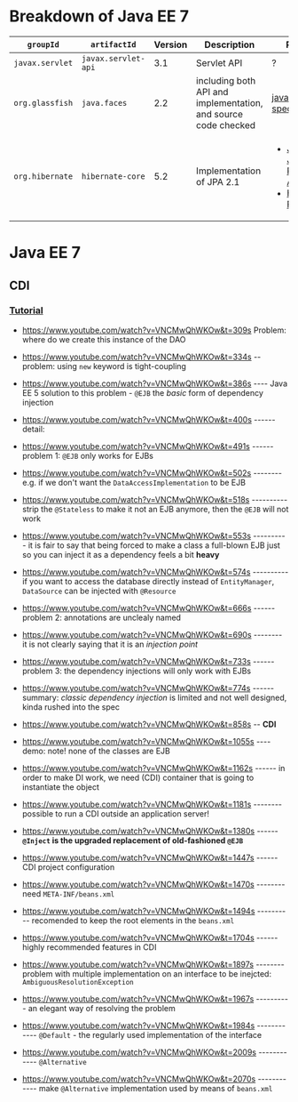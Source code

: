 # Breakdown of Java EE 7
 
`groupId`       | `artifactId`      |Version  |Description                                                    |Reference
----------------|-------------------|---------|-------------------------------------------------------------- |----------------------------
`javax.servlet` |`javax.servlet-api`|3.1      |Servlet API                                                    | ?
`org.glassfish` |`java.faces`       |2.2      |including both API and implementation, and source code checked |[javaserverfaces-spec](https://javaee.github.io/javaserverfaces-spec/)
`org.hibernate` |`hibernate-core`   |5.2      |Implementation of JPA 2.1                                      |<ul><li><a href="https://hib    ernate.org/orm/releases/">Java EE 7 > Java Persistence API</a></li><li><a href="https://hibernate.org/orm/releases/">Hibernate Releases</a></li></ul>

# Java EE 7
## CDI
### [Tutorial](https://www.youtube.com/watch?v=VNCMwQhWKOw)
* https://www.youtube.com/watch?v=VNCMwQhWKOw&t=309s 	Problem: where do we create this instance of the DAO
* https://www.youtube.com/watch?v=VNCMwQhWKOw&t=334s	-- problem: using `new` keyword is tight-coupling
* https://www.youtube.com/watch?v=VNCMwQhWKOw&t=386s	---- Java EE 5 solution to this problem - `@EJB` the *basic* form of dependency injection
* https://www.youtube.com/watch?v=VNCMwQhWKOw&t=400s	------ detail:
* https://www.youtube.com/watch?v=VNCMwQhWKOw&t=491s	------ problem 1: `@EJB` only works for EJBs
* https://www.youtube.com/watch?v=VNCMwQhWKOw&t=502s	-------- e.g. if we don't want the `DataAccessImplementation` to be EJB
* https://www.youtube.com/watch?v=VNCMwQhWKOw&t=518s	---------- strip the `@Stateless` to make it not an EJB anymore, then the `@EJB` will not work
* https://www.youtube.com/watch?v=VNCMwQhWKOw&t=553s	---------- it is fair to say that being forced to make a class a full-blown EJB just so you can inject it as a dependency feels a bit **heavy**
* https://www.youtube.com/watch?v=VNCMwQhWKOw&t=574s	---------- if you want to access the database directly instead of `EntityManager`, `DataSource` can be injected with `@Resource`
* https://www.youtube.com/watch?v=VNCMwQhWKOw&t=666s	------ problem 2: annotations are unclealy named
* https://www.youtube.com/watch?v=VNCMwQhWKOw&t=690s	-------- it is not clearly saying that it is an *injection point*
* https://www.youtube.com/watch?v=VNCMwQhWKOw&t=733s	------ problem 3: the dependency injections will only work with EJBs
* https://www.youtube.com/watch?v=VNCMwQhWKOw&t=774s	------ summary: *classic dependency injection* is limited and not well designed, kinda rushed into the spec

* https://www.youtube.com/watch?v=VNCMwQhWKOw&t=858s	-- **CDI**
* https://www.youtube.com/watch?v=VNCMwQhWKOw&t=1055s 	---- demo: note! none of the classes are EJB
* https://www.youtube.com/watch?v=VNCMwQhWKOw&t=1162s 	------ in order to make DI work, we need (CDI) container that is going to instantiate the object
* https://www.youtube.com/watch?v=VNCMwQhWKOw&t=1181s	-------- possible to run a CDI outside an application server!
* https://www.youtube.com/watch?v=VNCMwQhWKOw&t=1380s	------ **`@Inject` is the upgraded replacement of old-fashioned `@EJB`**
* https://www.youtube.com/watch?v=VNCMwQhWKOw&t=1447s	------ CDI project configuration
* https://www.youtube.com/watch?v=VNCMwQhWKOw&t=1470s	-------- need `META-INF/beans.xml`
* https://www.youtube.com/watch?v=VNCMwQhWKOw&t=1494s	---------- recomended to keep the root elements in the `beans.xml`
* https://www.youtube.com/watch?v=VNCMwQhWKOw&t=1704s	------ highly recommended features in CDI
* https://www.youtube.com/watch?v=VNCMwQhWKOw&t=1897s	-------- problem with multiple implementation on an interface to be inejcted: `AmbiguousResolutionException`
* https://www.youtube.com/watch?v=VNCMwQhWKOw&t=1967s	---------- an elegant way of resolving the problem
* https://www.youtube.com/watch?v=VNCMwQhWKOw&t=1984s	------------ `@Default` - the regularly used implementation of the interface
* https://www.youtube.com/watch?v=VNCMwQhWKOw&t=2009s	------------ `@Alternative`
* https://www.youtube.com/watch?v=VNCMwQhWKOw&t=2070s	------------ make `@Alternative` implementation used by means of `beans.xml`
